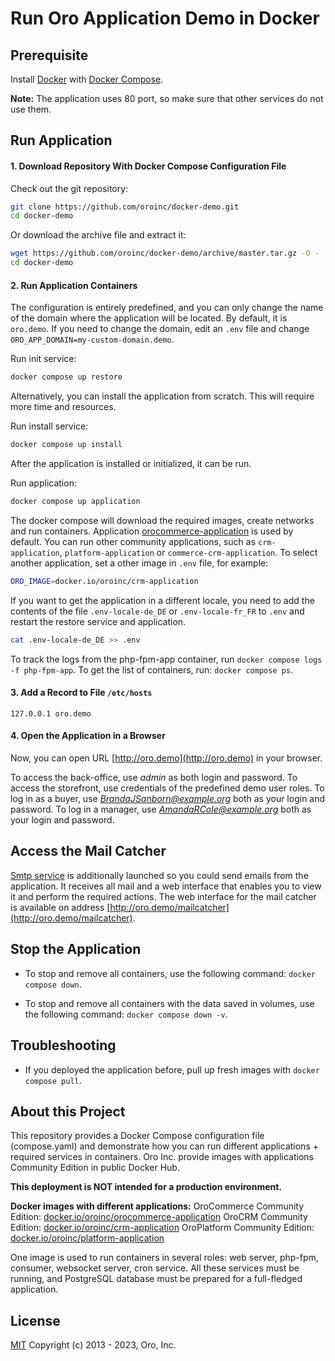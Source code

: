 # Run Oro Application Demo in Docker

## Prerequisite

Install [Docker](https://docs.docker.com/engine/install/) with [Docker Compose](https://docs.docker.com/compose/install/).

**Note:** The application uses 80 port, so make sure that other services do not use them.

## Run Application

#### 1. Download Repository With Docker Compose Configuration File

Check out the git repository:
```bash
git clone https://github.com/oroinc/docker-demo.git
cd docker-demo
```
Or download the archive file and extract it:
```bash
wget https://github.com/oroinc/docker-demo/archive/master.tar.gz -O - | tar -xzf -
cd docker-demo
```

#### 2. Run Application Containers

The configuration is entirely predefined, and you can only change the name of the domain where the application will be located. By default, it is `oro.demo`. If you need to change the domain, edit an `.env` file and change `ORO_APP_DOMAIN=my-custom-domain.demo`.

Run init service:
```bash
docker compose up restore
```

Alternatively, you can install the application from scratch. This will require more time and resources.

Run install service:
```bash
docker compose up install
```

After the application is installed or initialized, it can be run.

Run application:
```bash
docker compose up application
```

The docker compose will download the required images, create networks and run containers.
Application [orocommerce-application](https://github.com/oroinc/orocommerce-application) is used by default.
You can run other community applications, such as `crm-application`, `platform-application` or `commerce-crm-application`.
To select another application, set a other image in `.env` file, for example:
```bash
ORO_IMAGE=docker.io/oroinc/crm-application
```
If you want to get the application in a different locale, you need to add the contents of the file `.env-locale-de_DE` or `.env-locale-fr_FR` to `.env` and restart the restore service and application.
```bash
cat .env-locale-de_DE >> .env
```

To track the logs from the php-fpm-app container, run `docker compose logs -f php-fpm-app`. To get the list of containers, run: `docker compose ps`.

#### 3. Add a Record to File `/etc/hosts`

```
127.0.0.1 oro.demo
```

#### 4. Open the Application in a Browser

Now, you can open URL [http://oro.demo](http://oro.demo) in your browser.

To access the back-office, use *admin* as both login and password.
To access the storefront, use credentials of the predefined demo user roles. To log in as a buyer, use *BrandaJSanborn@example.org* both as your login and password. To log in a manager, use *AmandaRCole@example.org* both as your login and password.

## Access the Mail Catcher

[Smtp service](https://github.com/mailhog/MailHog) is additionally launched so you could send emails from the application. It receives all mail and a web interface that enables you to view it and perform the required actions. The web interface for the mail catcher is available on address [http://oro.demo/mailcatcher](http://oro.demo/mailcatcher).

## Stop the Application

- To stop and remove all containers, use the following command: `docker compose down`.

- To stop and remove all containers with the data saved in volumes, use the following command: `docker compose down -v`.

## Troubleshooting

- If you deployed the application before, pull up fresh images with `docker compose pull`.

## About this Project

This repository provides a Docker Compose configuration file (compose.yaml) and demonstrate how you can run different applications + required services in containers. Oro Inc. provide images with applications Community Edition in public Docker Hub.

**This deployment is NOT intended for a production environment.**

**Docker images with different applications:**
OroCommerce Community Edition: [docker.io/oroinc/orocommerce-application](https://hub.docker.com/r/oroinc/orocommerce-application)
OroCRM Community Edition: [docker.io/oroinc/crm-application](https://hub.docker.com/r/oroinc/crm-application)
OroPlatform Community Edition: [docker.io/oroinc/platform-application](https://hub.docker.com/r/oroinc/platform-application)

One image is used to run containers in several roles: web server, php-fpm, consumer, websocket server, cron service.
All these services must be running, and PostgreSQL database must be prepared for a full-fledged application.

License
-------

[MIT][1] Copyright (c) 2013 - 2023, Oro, Inc.

[1]:    LICENSE
